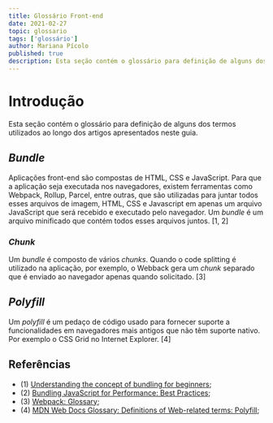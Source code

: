 ```yaml
---
title: Glossário Front-end
date: 2021-02-27
topic: glossario
tags: ['glossário']
author: Mariana Pícolo
published: true
description: Esta seção contém o glossário para definição de alguns dos termos utilizados ao longo dos artigos apresentados neste guia.
---
```


# Introdução

Esta seção contém o glossário para definição de alguns dos termos utilizados ao longo dos artigos apresentados neste guia.

## _Bundle_  

Aplicações front-end são compostas de HTML, CSS e JavaScript. Para que a aplicação seja executada nos navegadores, existem ferramentas como Webpack, Rollup, Parcel, entre outras, que são utilizadas para juntar todos esses arquivos de imagem, HTML, CSS e Javascript em apenas um arquivo JavaScript que será recebido e executado pelo navegador. Um _bundle_ é um arquivo minificado que contém todos esses arquivos juntos. [1, 2]   

### _Chunk_  

Um _bundle_ é composto de vários _chunks_. Quando o code splitting é utilizado na aplicação, por exemplo, o Webback gera um _chunk_ separado que é enviado ao navegador apenas quando solicitado. [3]   

## _Polyfill_   

Um _polyfill_ é um pedaço de código usado para fornecer suporte a funcionalidades em navegadores mais antigos que não têm suporte nativo. Por exemplo o CSS Grid no Internet Explorer. [4]    

## Referências

- (1) [Understanding the concept of bundling for beginners](https://medium.com/madhash/understanding-the-concept-of-bundling-for-beginners-f2db1adad724);
- (2) [Bundling JavaScript for Performance: Best Practices](https://calendar.perfplanet.com/2019/bundling-javascript-for-performance-best-practices/);
- (3) [Webpack: Glossary](https://webpack.js.org/glossary/#c);
- (4) [MDN Web Docs Glossary: Definitions of Web-related terms: Polyfill](https://developer.mozilla.org/en-US/docs/Glossary/Polyfill);
